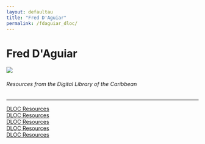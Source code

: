 ```yaml
---
layout: defaultau
title: "Fred D'Aguiar"
permalink: /fdaguiar_dloc/
---
```

<!-- partial:index.partial.html -->
<div class="content">
    <h1>Fred D'Aguiar</h1>
    <div class="quote">
        <div><img src="https://vtx.vt.edu/content/dam/vtx_vt_edu/articles/2010/04/images/10276daguiar-jpg.jpg" class="logo"></div>
    </div>
    <body>
    <h6>Resources from the Digital Library of the Caribbean</h6><hr> 
        <a href="https://www.dloc.com/UF00080046/00032/images" target="_blank">DLOC Resources</a><br>
        <a href="https://www.dloc.com/CA00299029/00001/images" target="_blank">DLOC Resources</a><br>
        <a href="https://www.dloc.com/CA03399630/00003/images" target="_blank">DLOC Resources</a><br>
        <a href="https://www.dloc.com/AA00032523/00006/images" target="_blank">DLOC Resources</a><br>
        <a href="https://www.dloc.com/UF00084249/00574/images" target="_blank">DLOC Resources</a><br>
    </body> 
          </div>
  <!-- partial -->
<script src='https://cdnjs.cloudflare.com/ajax/libs/jquery/3.1.1/jquery.min.js'></script><script  src="{{ site.baseurl }}/assets/js/authorscript.js"></script>